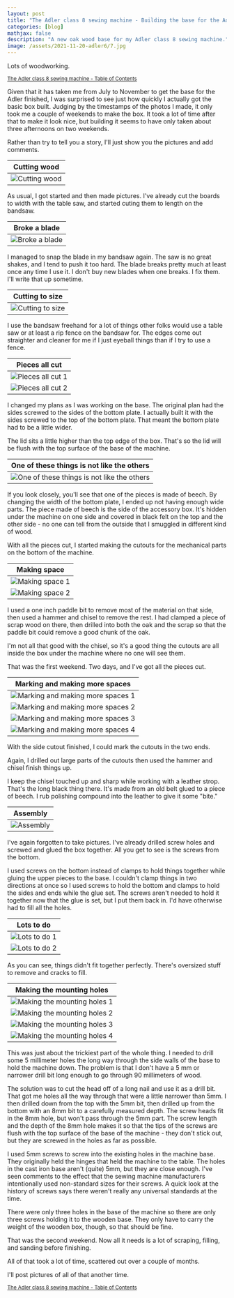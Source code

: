 ```yaml
---
layout: post
title: "The Adler class 8 sewing machine - Building the base for the Adler"
categories: [blog]
mathjax: false
description: "A new oak wood base for my Adler class 8 sewing machine."
image: /assets/2021-11-20-adler6/7.jpg
---
```

Lots of woodworking.

<sub>[The Adler class 8 sewing machine - Table of Contents](adler-toc)</sub>

Given that it has taken me from July to November to get the base for the Adler finished, I was surprised to see just how quickly I actually got the basic box built.  Judging by the timestamps of the photos I made, it only took me a couple of weekends to make the box.  It took a lot of time after that to make it look nice, but building it seems to have only taken about three afternoons on two weekends.

Rather than try to tell you a story, I'll just show you the pictures and add comments.

|Cutting wood|
|------------|
|![Cutting wood](/assets/2021-11-20-adler6/1.jpg)|

As usual, I got started and then made pictures.  I've already cut the boards to width with the table saw, and started cuting them to length on the bandsaw.

|Broke a blade|
|-------------|
|![Broke a blade](/assets/2021-11-20-adler6/2.jpg)|

I managed to snap the blade in my bandsaw again.  The saw is no great shakes, and I tend to push it too hard.  The blade breaks pretty much at least once any time I use it.  I don't buy new blades when one breaks.  I fix them.  I'll write that up sometime.

|Cutting to size|
|-------------|
|![Cutting to size](/assets/2021-11-20-adler6/3.jpg)|

I use the bandsaw freehand for a lot of things other folks would use a table saw or at least a rip fence on the bandsaw for.  The edges come out straighter and cleaner for me if I just eyeball things than if I try to use a fence.

|Pieces all cut|
|-------------|
|![Pieces all cut 1](/assets/2021-11-20-adler6/4.jpg)|
|![Pieces all cut 2](/assets/2021-11-20-adler6/5.jpg)|

I changed my plans as I was working on the base.  The original plan had the sides screwed to the sides of the bottom plate.  I actually built it with the sides screwed to the top of the bottom plate.  That meant the bottom plate had to be a little wider.

The lid sits a little higher than the top edge of the box.  That's so the lid will be flush with the top surface of the base of the machine.

|One of these things is not like the others|
|------------------------------------------|
|![One of these things is not like the others](/assets/2021-11-20-adler6/6.jpg)|

If you look closely, you'll see that one of the pieces is made of beech.  By changing the width of the bottom plate, I ended up not having enough wide parts.  The piece made of beech is the side of the accessory box.  It's hidden under the machine on one side and covered in black felt on the top and the other side - no one can tell from the outside that I smuggled in different kind of wood.

With all the pieces cut, I started making the cutouts for the mechanical parts on the bottom of the machine.

|Making space|
|------------------------------------------|
|![Making space 1](/assets/2021-11-20-adler6/7.jpg)|
|![Making space 2](/assets/2021-11-20-adler6/8.jpg)|

I used a one inch paddle bit to remove most of the material on that side, then used a hammer and chisel to remove the rest.  I had clamped a piece of scrap wood on there, then drilled into both the oak and the scrap so that the paddle bit could remove a good chunk of the oak.

I'm not all that good with the chisel, so it's a good thing the cutouts are all inside the box under the machine where no one will see them.

That was the first weekend.  Two days, and I've got all the pieces cut.

|Marking and making more spaces|
|------------------------------------------|
|![Marking and making more spaces 1](/assets/2021-11-20-adler6/9.jpg)|
|![Marking and making more spaces 2](/assets/2021-11-20-adler6/10.jpg)|
|![Marking and making more spaces 3](/assets/2021-11-20-adler6/11.jpg)|
|![Marking and making more spaces 4](/assets/2021-11-20-adler6/12.jpg)|

With the side cutout finished, I could mark the cutouts in the two ends.

Again, I drilled out large parts of the cutouts then used the hammer and chisel finish things up.

I keep the chisel touched up and sharp while working with a leather strop.  That's the long black thing there.  It's made from an old belt glued to a piece of beech.  I rub polishing compound into the leather to give it some "bite."

|Assembly|
|--------|
|![Assembly](/assets/2021-11-20-adler6/13.jpg)|

I've again forgotten to take pictures.  I've already drilled screw holes and screwed and glued the box together.  All you get to see is the screws from the bottom.

I used screws on the bottom instead of clamps to hold things together while gluing the upper pieces to the base.  I couldn't clamp things in two directions at once so I used screws to hold the bottom and clamps to hold the sides and ends while the glue set.  The screws aren't needed to hold it together now that the glue is set, but I put them back in.  I'd have otherwise had to fill all the holes.

|Lots to do|
|----------|
|![Lots to do 1](/assets/2021-11-20-adler6/14.jpg)|
|![Lots to do 2](/assets/2021-11-20-adler6/15.jpg)|

As you can see, things didn't fit together perfectly.  There's oversized stuff to remove and cracks to fill.

|Making the mounting holes|
|-------------------------|
|![Making the mounting holes 1](/assets/2021-11-20-adler6/16.jpg)|
|![Making the mounting holes 2](/assets/2021-11-20-adler6/17.jpg)|
|![Making the mounting holes 3](/assets/2021-11-20-adler6/18.jpg)|
|![Making the mounting holes 4](/assets/2021-11-20-adler6/19.jpg)|

This was just about the trickiest part of the whole thing.  I needed to drill some 5 millimeter holes the long way through the side walls of the base to hold the machine down.  The problem is that I don't have a 5 mm or narrower drill bit long enough to go through 90 millimeters of wood.

The solution was to cut the head off of a long nail and use it as a drill bit.  That got me holes all the way through that were a little narrower than 5mm.  I then drilled down from the top with the 5mm bit, then drilled up from the bottom with an 8mm bit to a carefully measured depth.  The screw heads fit in the 8mm hole, but won't pass through the 5mm part.  The screw length and the depth of the 8mm hole makes it so that the tips of the screws are flush with the top surface of the base of the machine - they don't stick out, but they are screwed in the holes as far as possible.

I used 5mm screws to screw into the existing holes in the machine base.  They originally held the hinges that held the machine to the table.  The holes in the cast iron base aren't (quite) 5mm, but they are close enough.  I've seen comments to the effect that the sewing machine manufacturers intentionally used non-standard sizes for their screws.  A quick look at the history of screws says there weren't really any universal standards at the time.

There were only three holes in the base of the machine so there are only three screws holding it to the wooden base.  They only have to carry the weight of the wooden box, though, so that should be fine.

That was the second weekend.  Now all it needs is a lot of scraping, filling, and sanding before finishing.

All of that took a lot of time, scattered out over a couple of months.

I'll post pictures of all of that another time.

<sub>[The Adler class 8 sewing machine - Table of Contents](adler-toc)</sub> 
